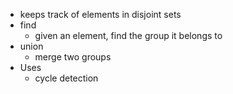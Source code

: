 - keeps track of elements in disjoint sets
- find
    - given an element, find the group it belongs to
- union
    - merge two groups
- Uses
    - cycle detection
